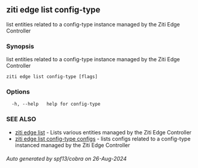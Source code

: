 ## ziti edge list config-type

list entities related to a config-type instance managed by the Ziti Edge Controller

### Synopsis

list entities related to a config-type instance managed by the Ziti Edge Controller

```
ziti edge list config-type [flags]
```

### Options

```
  -h, --help   help for config-type
```

### SEE ALSO

* [ziti edge list](../list.md)	 - Lists various entities managed by the Ziti Edge Controller
* [ziti edge list config-type configs](configs/configs.md)	 - lists configs related to a config-type instanced managed by the Ziti Edge Controller

###### Auto generated by spf13/cobra on 26-Aug-2024
